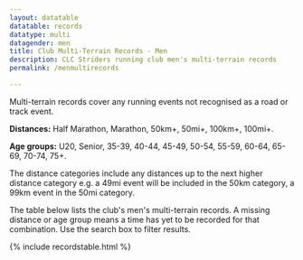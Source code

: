 ```yaml
---
layout: datatable
datatable: records
datatype: multi
datagender: men
title: Club Multi-Terrain Records - Men
description: CLC Striders running club men's multi-terrain records
permalink: /menmultirecords

---
```


Multi-terrain records cover any running events not recognised as a road or track event.

**Distances:** Half Marathon, Marathon, 50km+, 50mi+, 100km+, 100mi+.

**Age groups:** U20, Senior, 35-39, 40-44, 45-49, 50-54, 55-59, 60-64, 65-69, 70-74, 75+.

The distance categories include any distances up to the next higher distance category e.g. a 49mi event will be included in the 50km category, a 99km event in the 50mi category.

The table below lists the club's men's multi-terrain records. A missing distance or age group means a time has yet to be recorded for that combination. Use the search box to filter results.

{% include recordstable.html %}
